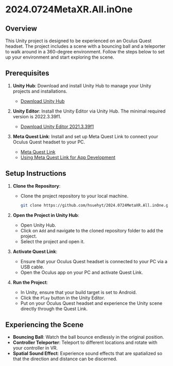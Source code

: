 # 2024.0724MetaXR.All.inOne

## Overview

This Unity project is designed to be experienced on an Oculus Quest headset. The project includes a scene with a bouncing ball and a teleporter to walk around in a 360-degree environment. Follow the steps below to set up your environment and start exploring the scene.

## Prerequisites

1. **Unity Hub**: Download and install Unity Hub to manage your Unity projects and installations.
   - [Download Unity Hub](https://public-cdn.cloud.unity3d.com/hub/prod/UnityHubSetup.exe)

2. **Unity Editor**: Install the Unity Editor via Unity Hub. The minimal required version is 2022.3.39f1.
   - [Download Unity Editor 2021.3.39f1](https://unity.com/releases/editor/whats-new/2022.3.39)

3. **Meta Quest Link**: Install and set up Meta Quest Link to connect your Oculus Quest headset to your PC.
   - [Meta Quest Link](https://www.oculus.com/lynx/?u=https%3A%2F%2Fwww.meta.com%2Fhelp%2Fquest%2Farticles%2Fheadsets-and-accessories%2Foculus-link%2Frequirements-quest-link%2F&e=AT3WN53gV5HKHNvw1eBbI-PmQejYP07COdSGEyF0ONhL8rSwBj1IjNWbAwHKjJladI_vaqSBYKfUOHrj4Va2snnQtH-fZx0knSZ3ovOqWViM66mIcLFMS0A_Agw3E-FSLBokmsGps6RF3WXuPzghFg)
   - [Using Meta Quest Link for App Development](https://developer.oculus.com/documentation/unity/unity-link/)

## Setup Instructions

1. **Clone the Repository**:
   - Clone the project repository to your local machine.
     ```bash
     git clone https://github.com/hsuehyt/2024.0724MetaXR.All.inOne.git
     ```

2. **Open the Project in Unity Hub**:
   - Open Unity Hub.
   - Click on `Add` and navigate to the cloned repository folder to add the project.
   - Select the project and open it.

3. **Activate Quest Link**:
   - Ensure that your Oculus Quest headset is connected to your PC via a USB cable.
   - Open the Oculus app on your PC and activate Quest Link.

4. **Run the Project**:
   - In Unity, ensure that your build target is set to Android.
   - Click the `Play` button in the Unity Editor.
   - Put on your Oculus Quest headset and experience the Unity scene directly through the Quest Link.

## Experiencing the Scene

- **Bouncing Ball**: Watch the ball bounce endlessly in the original position.
- **Controller Teleporter**: Teleport to different locations and rotate with your controller in VR.
- **Spatial Sound Effect**: Experience sound effects that are spatialized so that the direction and distance can be discerned.
